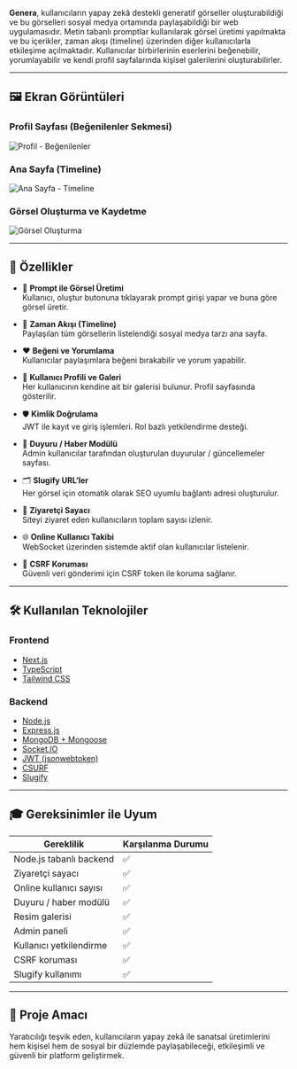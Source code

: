 **Genera**, kullanıcıların yapay zekâ destekli generatif görseller oluşturabildiği ve bu görselleri sosyal medya ortamında paylaşabildiği bir web uygulamasıdır. Metin tabanlı promptlar kullanılarak görsel üretimi yapılmakta ve bu içerikler, zaman akışı (timeline) üzerinden diğer kullanıcılarla etkileşime açılmaktadır. Kullanıcılar birbirlerinin eserlerini beğenebilir, yorumlayabilir ve kendi profil sayfalarında kişisel galerilerini oluşturabilirler.

---

## 🖼️ Ekran Görüntüleri

### Profil Sayfası (Beğenilenler Sekmesi)
![Profil - Beğenilenler](screenshots/profile-liked.png)

### Ana Sayfa (Timeline)
![Ana Sayfa - Timeline](screenshots/timeline.png)

### Görsel Oluşturma ve Kaydetme
![Görsel Oluşturma](screenshots/create-artwork.png)

---

## 🚀 Özellikler

- 🎨 **Prompt ile Görsel Üretimi**  
  Kullanıcı, oluştur butonuna tıklayarak prompt girişi yapar ve buna göre görsel üretir.

- 🧭 **Zaman Akışı (Timeline)**  
  Paylaşılan tüm görsellerin listelendiği sosyal medya tarzı ana sayfa.

- ❤️ **Beğeni ve Yorumlama**  
  Kullanıcılar paylaşımlara beğeni bırakabilir ve yorum yapabilir.

- 👤 **Kullanıcı Profili ve Galeri**  
  Her kullanıcının kendine ait bir galerisi bulunur. Profil sayfasında gösterilir.

- 🛡️ **Kimlik Doğrulama**  
  JWT ile kayıt ve giriş işlemleri. Rol bazlı yetkilendirme desteği.

- 📰 **Duyuru / Haber Modülü**  
  Admin kullanıcılar tarafından oluşturulan duyurular / güncellemeler sayfası.

- 🗂️ **Slugify URL’ler**  
  Her görsel için otomatik olarak SEO uyumlu bağlantı adresi oluşturulur.

- 👀 **Ziyaretçi Sayacı**  
  Siteyi ziyaret eden kullanıcıların toplam sayısı izlenir.

- 🌐 **Online Kullanıcı Takibi**  
  WebSocket üzerinden sistemde aktif olan kullanıcılar listelenir.

- 🧷 **CSRF Koruması**  
  Güvenli veri gönderimi için CSRF token ile koruma sağlanır.

---

## 🛠️ Kullanılan Teknolojiler

### Frontend
- [Next.js](https://nextjs.org/)
- [TypeScript](https://www.typescriptlang.org/)
- [Tailwind CSS](https://tailwindcss.com/)

### Backend
- [Node.js](https://nodejs.org/)
- [Express.js](https://expressjs.com/)
- [MongoDB + Mongoose](https://mongoosejs.com/)
- [Socket.IO](https://socket.io/)
- [JWT (jsonwebtoken)](https://github.com/auth0/node-jsonwebtoken)
- [CSURF](https://www.npmjs.com/package/csurf)
- [Slugify](https://www.npmjs.com/package/slugify)

---

## 🎓 Gereksinimler ile Uyum

| Gereklilik               | Karşılanma Durumu |
|--------------------------|-------------------|
| Node.js tabanlı backend  | ✅                |
| Ziyaretçi sayacı         | ✅                |
| Online kullanıcı sayısı  | ✅                |
| Duyuru / haber modülü    | ✅                |
| Resim galerisi           | ✅                |
| Admin paneli             | ✅                |
| Kullanıcı yetkilendirme  | ✅                |
| CSRF koruması            | ✅                |
| Slugify kullanımı        | ✅                |

---

## 📌 Proje Amacı

Yaratıcılığı teşvik eden, kullanıcıların yapay zekâ ile sanatsal üretimlerini hem kişisel hem de sosyal bir düzlemde paylaşabileceği, etkileşimli ve güvenli bir platform geliştirmek.
